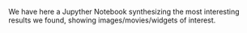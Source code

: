 We have here a Jupyther Notebook synthesizing the most interesting results we found, showing images/movies/widgets of interest.
